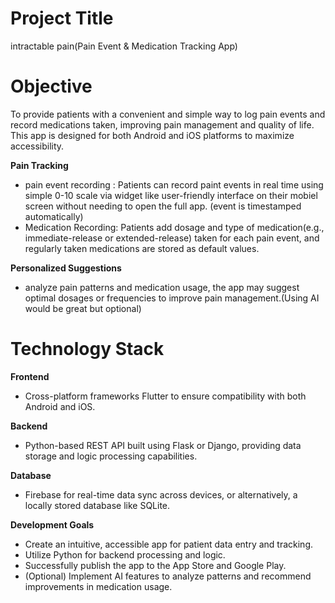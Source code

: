 # **Project Title**
intractable pain(Pain Event & Medication Tracking App)

# **Objective**
To provide patients with a convenient and simple way to log pain events and record medications taken, improving pain management and quality of life. This app is designed for both Android and iOS platforms to maximize accessibility.

**Pain Tracking**
- pain event recording : Patients can record paint events in real time using simple 0-10 scale via widget like user-friendly interface on their mobiel screen without needing to open the full app. (event is timestamped automatically)
- Medication Recording: Patients add dosage and type of medication(e.g., immediate-release or extended-release) taken for each pain event, and regularly taken medications are stored as default values.

**Personalized Suggestions**  
- analyze pain patterns and medication usage, the app may suggest optimal dosages or frequencies to improve pain management.(Using AI would be great but optional)

# **Technology Stack**

**Frontend**
- Cross-platform frameworks Flutter to ensure compatibility with both Android and iOS. 

**Backend**
- Python-based REST API built using Flask or Django, providing data storage and logic processing capabilities.

**Database**
- Firebase for real-time data sync across devices, or alternatively, a locally stored database like SQLite.

**Development Goals**
- Create an intuitive, accessible app for patient data entry and tracking.
- Utilize Python for backend processing and logic.
- Successfully publish the app to the App Store and Google Play.
- (Optional) Implement AI features to analyze patterns and recommend improvements in medication usage.
